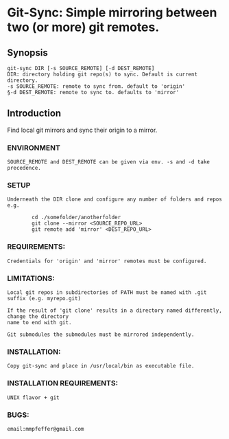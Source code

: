 # Git-Sync: Simple mirroring between two (or more) git remotes.

## Synopsis
```
git-sync DIR [-s SOURCE_REMOTE] [-d DEST_REMOTE]
DIR: directory holding git repo(s) to sync. Default is current directory.
-s SOURCE_REMOTE: remote to sync from. default to 'origin'
§-d DEST_REMOTE: remote to sync to. defaults to 'mirror'
```

## Introduction
Find local git mirrors and sync their origin to a mirror.

### ENVIRONMENT
    SOURCE_REMOTE and DEST_REMOTE can be given via env. -s and -d take precedence.

### SETUP
    Underneath the DIR clone and configure any number of folders and repos
    e.g.
```
        cd ./somefolder/anotherfolder
        git clone --mirror <SOURCE_REPO_URL>
        git remote add 'mirror' <DEST_REPO_URL>
```

### REQUIREMENTS:
    Credentials for 'origin' and 'mirror' remotes must be configured.

### LIMITATIONS:
    Local git repos in subdirectories of PATH must be named with .git suffix (e.g. myrepo.git)

    If the result of 'git clone' results in a directory named differently, change the directory
    name to end with git.

    Git submodules the submodules must be mirrored independently.

### INSTALLATION:
    Copy git-sync and place in /usr/local/bin as executable file.

### INSTALLATION REQUIREMENTS:
    UNIX flavor + git

### BUGS:
    email:mmpfeffer@gmail.com
